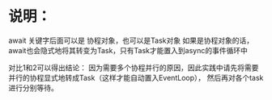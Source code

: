 # 说明：

await 关键字后面可以是 协程对象，也可以是Task对象
如果是协程对象的话，await也会隐式地将其转变为Task，只有Task才能置入到async的事件循环中

对比1和2可以得出结论：
因为需要多个协程并行的原因，因此实践中请先将需要并行的协程显式地转成Task（这样才能自动置入EventLoop），
然后再对各个task进行分别等待。

